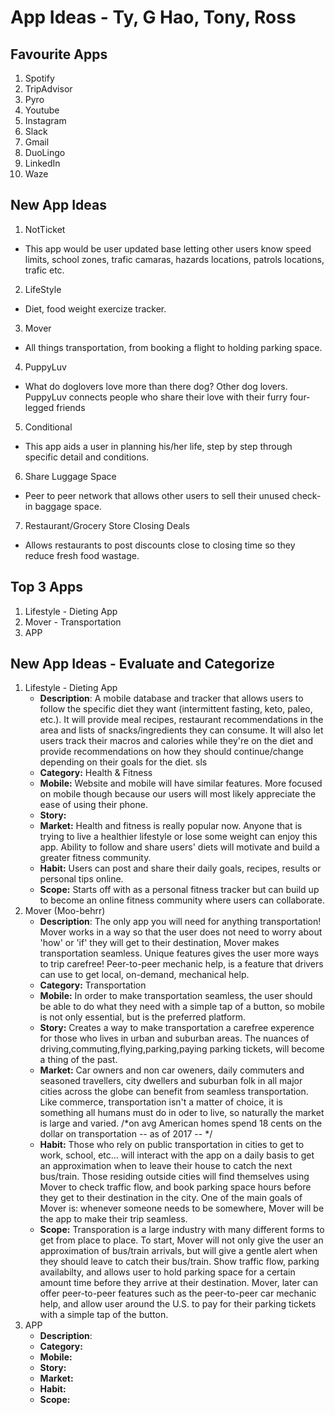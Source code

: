  # App Ideas - Ty, G Hao, Tony, Ross

## Favourite Apps

1. Spotify
2. TripAdvisor
3. Pyro
4. Youtube
5. Instagram
6. Slack
7. Gmail
8. DuoLingo
9. LinkedIn
10. Waze

## New App Ideas
1. NotTicket
 * This app would be user updated base letting other users know speed limits, school zones, trafic camaras, hazards locations, patrols locations, trafic etc.

2. LifeStyle
 * Diet, food weight exercize tracker.

3. Mover
 * All things transportation, from booking a flight to holding parking space. 

4. PuppyLuv
 *  What do doglovers love more than there dog? Other dog lovers. PuppyLuv connects people who share their love with their furry four-legged friends 

5. Conditional
 *  This app aids a user in planning his/her life, step by step through specific detail and conditions. 

6. Share Luggage Space
 * Peer to peer network that allows other users to sell their unused check-in baggage space.

7. Restaurant/Grocery Store Closing Deals
 *  Allows restaurants to post discounts close to closing time so they reduce fresh food wastage.


## Top 3 Apps 

1. Lifestyle - Dieting App
2. Mover - Transportation
3. APP

## New App Ideas - Evaluate and Categorize
1. Lifestyle - Dieting App
   - **Description**: A mobile database and tracker that allows users to follow the specific diet they want (intermittent fasting, keto, paleo, etc.). It will  provide meal recipes, restaurant recommendations in the area and lists of snacks/ingredients they can consume. It will also let users track their macros and calories while they're on the diet and provide recommendations on how they should continue/change depending on their goals for the diet. sls
   - **Category:** Health & Fitness
   - **Mobile:** Website and mobile will have similar features. More focused on mobile though because our users will most likely appreciate the ease of using their phone.
   - **Story:** 
   - **Market:** Health and fitness is really popular now. Anyone that is trying to live a healthier lifestyle or lose some weight can enjoy this app. Ability to follow and share users' diets will motivate and build a greater fitness community. 
   - **Habit:** Users can post and share their daily goals, recipes, results or personal tips online.
   - **Scope:** Starts off with as a personal fitness tracker but can build up to become an online fitness community where users can collaborate.
2. Mover (Moo-behrr)
   - **Description**: The only app you will need for anything transportation! Mover works in a way so that the user does not need to worry about 'how' or 'if' they will get to their destination, Mover makes transportation seamless. Unique features gives the user more ways to trip carefree! Peer-to-peer mechanic help, is a feature that drivers can use to get local, on-demand, mechanical help. 
   - **Category:** Transportation 
   - **Mobile:** In order to make transportation seamless, the user should be able to do what they need with a simple tap of a button, so mobile is not only essential, but is the preferred platform.
   - **Story:** Creates a way to make transportation a carefree experence for those who lives in urban and suburban areas. The nuances of driving,commuting,flying,parking,paying parking tickets, will become a thing of the past. 
   - **Market:** Car owners and non car oweners, daily commuters and seasoned travellers, city dwellers and suburban folk in all major cities across the globe can benefit from seamless transportation. Like commerce, transportation isn't a matter of choice, it is something all humans must do in oder to live, so naturally the market is large and varied. /*on avg American homes spend 18 cents on the dollar on transportation -- as of 2017 -- */
   - **Habit:** Those who rely on public transportation in cities to get to work, school, etc... will interact with the app on a daily basis to get an approximation when to leave their house to catch the next bus/train. Those residing outside cities will find themselves using Mover to check traffic flow, and book parking space hours before they get to their destination in the city. One of the main goals of Mover is: whenever someone needs to be somewhere, Mover will be the app to make their trip seamless.
   - **Scope:** Transporation is a large industry with many different forms to get from place to place. To start, Mover will not only give the user an approximation of bus/train arrivals, but will give a gentle alert when they should leave to catch their bus/train. Show traffic flow, parking availabilty, and allows user to hold parking space for a certain amount time before they arrive at their destination. Mover, later can offer peer-to-peer features such as the peer-to-peer car mechanic help, and allow user around the U.S. to pay for their parking tickets with a simple tap of the button.
3. APP
   - **Description**: 
   - **Category:** 
   - **Mobile:** 
   - **Story:** 
   - **Market:** 
   - **Habit:** 
   - **Scope:**
